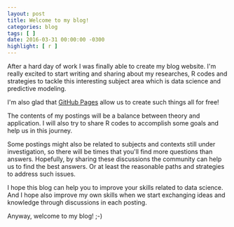 ```yaml
---
layout: post
title: Welcome to my blog!
categories: blog
tags: [ ]
date: 2016-03-31 00:00:00 -0300
highlight: [ r ]
---
```


After a hard day of work I was finally able to create my blog website. I'm really excited to start writing and sharing about my researches, R codes and strategies to tackle this interesting subject area which is data science and predictive modeling.

I'm also glad that <a href="http://pages.github.com" target="_blank">GitHub Pages</a> allow us to create such things all for free!

The contents of my postings will be a balance between theory and application. I will also try to share R codes to accomplish some goals and help us in this journey.

Some postings might also be related to subjects and contexts still under investigation, so there will be times that you'll find more questions than answers. Hopefully, by sharing these discussions the community can help us to find the best answers. Or at least the reasonable paths and strategies to address such issues.

I hope this blog can help you to improve your skills related to data science. And I hope also improve my own skills when we start exchanging ideas and knowledge through discussions in each posting.

Anyway, welcome to my blog! ;-)